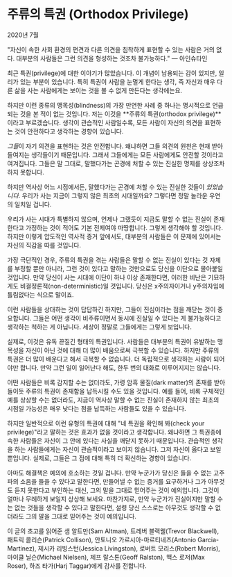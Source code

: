# 주류의 특권 (Orthodox Privilege)

2020년 7월

"자신이 속한 사회 환경의 편견과 다른 의견을 침착하게 표현할 수 있는 사람은 거의 없다. 대부분의 사람들은 그런 의견을 형성하는 것조차 불가능하다."
— 아인슈타인

최근 특권(privilege)에 대한 이야기가 많았습니다. 이 개념이 남용되는 감이 있지만, 일리가 있는 부분이 있습니다. 특히 특권이 사람을 눈멀게 한다는 생각, 즉 자신과 매우 다른 삶을 사는 사람에게는 보이는 것을 볼 수 없게 만든다는 생각에는요.

하지만 이런 종류의 맹목성(blindness)의 가장 만연한 사례 중 하나는 명시적으로 언급되는 것을 본 적이 없는 것입니다. 저는 이것을 **주류의 특권(orthodox privilege)**이라고 부르겠습니다. 생각이 관습적인 사람일수록, 모든 사람이 자신의 의견을 표현하는 것이 안전하다고 생각하는 경향이 있습니다.

*그들*이 자기 의견을 표현하는 것은 안전합니다. 왜냐하면 그들 의견의 원천은 현재 받아들여지는 생각들이기 때문입니다. 그래서 그들에게는 모든 사람에게도 안전할 것이라고 여겨집니다. 그들은 말 그대로, 말했다가는 곤경에 처할 수 있는 진실한 명제를 상상조차 하지 못합니다.

하지만 역사상 어느 시점에서든, 말했다가는 곤경에 처할 수 있는 진실한 것들이 *있었습니다*. 우리가 사는 지금이 그렇지 않은 최초의 시대일까요? 그렇다면 정말 놀라운 우연의 일치일 겁니다.

우리가 사는 시대가 특별하지 않으며, 언제나 그랬듯이 지금도 말할 수 없는 진실이 존재한다고 가정하는 것이 적어도 기본 전제여야 마땅합니다. 그렇게 생각해야 할 것입니다. 하지만 이렇게 압도적인 역사적 증거 앞에서도, 대부분의 사람들은 이 문제에 있어서는 자신의 직감을 따를 것입니다.

가장 극단적인 경우, 주류의 특권을 겪는 사람들은 말할 수 없는 진실이 있다는 것 자체를 부정할 뿐만 아니라, 그런 것이 있다고 말하는 것만으로도 당신을 이단으로 몰아붙일 것입니다. 만약 당신이 사는 시대에 이단이 하나 이상 존재한다면, 이러한 비난은 기묘하게도 비결정론적(non-deterministic)일 것입니다. 당신은 x주의자이거나 y주의자임에 틀림없다는 식으로 말이죠.

이런 사람들을 상대하는 것이 답답하긴 하지만, 그들이 진심이라는 점을 깨닫는 것이 중요합니다. 그들은 어떤 생각이 비주류이면서 동시에 진실일 수 있다는 게 불가능하다고 생각하는 척하는 게 아닙니다. 세상이 정말로 그들에게는 그렇게 보입니다.

실제로, 이것은 유독 끈질긴 형태의 특권입니다. 사람들은 대부분의 특권이 유발하는 맹목성을 자신이 아닌 것에 대해 더 많이 배움으로써 극복할 수 있습니다. 하지만 주류의 특권은 더 많이 배운다고 해서 극복할 수 없습니다. 더 독립적으로 생각하는 사람이 되어야만 합니다. 만약 그런 일이 일어난다 해도, 한두 번의 대화로 이루어지지는 않습니다.

어떤 사람들은 비록 감지할 수는 없더라도, 가령 암흑 물질(dark matter)의 존재를 받아들이듯 주류의 특권이 존재함을 납득시킬 수도 있을 것입니다. 예를 들어, 비록 구체적인 예를 상상할 수는 없더라도, 지금이 역사상 말할 수 없는 진실이 존재하지 않는 최초의 시점일 가능성은 매우 낮다는 점을 납득하는 사람들도 있을 수 있습니다.

하지만 일반적으로 이런 유형의 특권에 대해 "네 특권을 확인해 봐(check your privilege)"라고 말하는 것은 효과가 없을 것이라고 생각합니다. 왜냐하면 그 특권층에 속한 사람들은 자신이 그 안에 있다는 사실을 깨닫지 못하기 때문입니다. 관습적인 생각을 하는 사람들에게는 자신이 관습적이라고 보이지 않습니다. 그저 자신이 옳다고 보일 뿐입니다. 실제로, 그들은 그 점에 대해 특히 더 확신하는 경향이 있습니다.

아마도 해결책은 예의에 호소하는 것일 겁니다. 만약 누군가가 당신은 들을 수 없는 고주파의 소음을 들을 수 있다고 말한다면, 만들어낼 수 없는 증거를 요구하거나 그가 아무것도 듣지 못한다고 부인하는 대신, 그의 말을 그대로 믿어주는 것이 예의입니다. 그것이 얼마나 무례하게 보일지 상상해 보세요. 마찬가지로, 만약 누군가가 진실이지만 말할 수는 없는 것들을 생각할 수 있다고 말한다면, 설령 당신 스스로는 아무것도 생각할 수 없더라도 그의 말을 그대로 믿어주는 것이 예의입니다.

이 글의 초고를 읽어준 샘 알트만(Sam Altman), 트레버 블랙웰(Trevor Blackwell), 패트릭 콜리슨(Patrick Collison), 안토니오 가르시아-마르티네즈(Antonio Garcia-Martinez), 제시카 리빙스턴(Jessica Livingston), 로버트 모리스(Robert Morris), 마이클 닐슨(Michael Nielsen), 제프 랄스톤(Geoff Ralston), 맥스 로저(Max Roser), 하즈 타가(Harj Taggar)에게 감사를 전합니다.